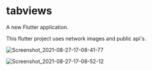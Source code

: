 # tabviews

A new Flutter application.

This flutter project uses network images and public api's.

![Screenshot_2021-08-27-17-08-41-77](https://user-images.githubusercontent.com/80529211/131122027-f3475b84-af82-4da1-a761-5cf9fb97234e.jpg)

![Screenshot_2021-08-27-17-08-52-12](https://user-images.githubusercontent.com/80529211/131122237-d84565f8-88e2-41b7-ba50-ac894a0947ef.jpg)


